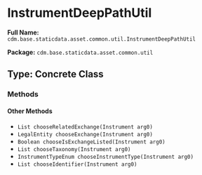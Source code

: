# InstrumentDeepPathUtil

**Full Name:** `cdm.base.staticdata.asset.common.util.InstrumentDeepPathUtil`

**Package:** `cdm.base.staticdata.asset.common.util`

## Type: Concrete Class

### Methods

#### Other Methods

- `List chooseRelatedExchange(Instrument arg0)`
- `LegalEntity chooseExchange(Instrument arg0)`
- `Boolean chooseIsExchangeListed(Instrument arg0)`
- `List chooseTaxonomy(Instrument arg0)`
- `InstrumentTypeEnum chooseInstrumentType(Instrument arg0)`
- `List chooseIdentifier(Instrument arg0)`


